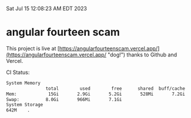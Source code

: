 Sat Jul 15 12:08:23 AM EDT 2023

# angular fourteen scam


This project is live at [https://angularfourteenscam.vercel.app/](https://angularfourteenscam.vercel.app/ "dog!") thanks to Github and Vercel.

CI Status: 

```bash
System Memory
               total        used        free      shared  buff/cache   available
Mem:            15Gi       2.9Gi       5.2Gi       528Mi       7.2Gi        11Gi
Swap:          8.0Gi       966Mi       7.1Gi
System Storage
642M	.
```
